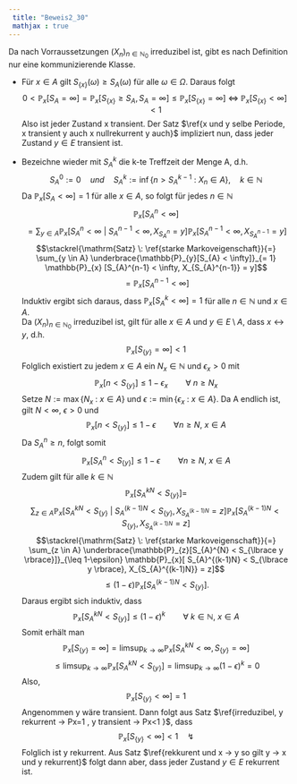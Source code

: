 ```yaml
---
 title: "Beweis2_30"
 mathjax : true
---
```

Da nach Vorraussetzungen $(X_{n})_{n \in \mathbb{N}_{0}}$ irreduzibel
ist, gibt es nach Definition nur eine kommunizierende Klasse.

-   Für $x \in A$ gilt
    $S_{\lbrace x \rbrace}(\omega) \geq S_{A}(\omega)$ für alle
    $\omega \in \Omega$. Daraus folgt
    $$0<\mathbb{P}_{x}[S_{A}=\infty] = \mathbb{P}_{x}[S_{\lbrace x \rbrace} \geq S_{A}, S_{A} = \infty] \leq \mathbb{P}_{x}[S_{\lbrace x \rbrace} = \infty] \: \Leftrightarrow \: \mathbb{P}_{x}[S_{\lbrace x \rbrace} < \infty] < 1$$
    Also ist jeder Zustand x transient. Der Satz
    $\ref{x und y selbe Periode, x transient y auch x nullrekurrent y auch}$
    impliziert nun, dass jeder Zustand $y \in E$ transient ist.

-   Bezeichne wieder mit $S_{A}^{k}$ die k-te Treffzeit der Menge A,
    d.h.
    $$S_{A}^{0} := 0 \quad und \quad S_{A}^{k} := \inf \lbrace n> S_{A}^{k-1} \: : \: X_{n} \in A \rbrace, \quad k \in \mathbb{N}$$
    Da $\mathbb{P}_{x}[S_{A} < \infty] = 1$ für alle $x \in A$, so folgt
    für jedes $n \in \mathbb{N}$ $$\mathbb{P}_{x} [S_{A}^{n} < \infty]$$
    $$= \sum_{y \in A} \mathbb{P}_{x}[S_{A}^{n} < \infty \: | \: S_{A}^{n-1} < \infty, X_{S_{A}^{n}}=y]\mathbb{P}_{x} [S_{A}^{n-1} < \infty, X_{S_{A}^{n-1}} = y]$$
    $$\stackrel{\mathrm{Satz} \: \ref{starke Markoveigenschaft}}{=} \sum_{y \in A} \underbrace{\mathbb{P}_{y}[S_{A} < \infty]}_{= 1} \mathbb{P}_{x} [S_{A}^{n-1} < \infty, X_{S_{A}^{n-1}} = y]$$
    $$= \mathbb{P}_{x}[S_{A}^{n-1} < \infty]$$ Induktiv ergibt sich
    daraus, dass $\mathbb{P}_{x}[S_{A}^{k} < \infty] = 1$ für alle
    $n \in \mathbb{N}$ und $x \in A$.\
    Da $(X_{n})_{n \in \mathbb{N}_{0}}$ irreduzibel ist, gilt für alle
    $x \in A$ und $y \in E \setminus A$, dass $x \leftrightarrow y$,
    d.h. $$\mathbb{P}_{x}[S_{\lbrace y \rbrace} = \infty] < 1$$ Folglich
    existiert zu jedem $x \in A$ ein $N_{x} \in \mathbb{N}$ und
    $\epsilon_{x} > 0$ mit
    $$\mathbb{P}_{x}[n < S_{\lbrace y \rbrace}] \leq 1 - \epsilon_{x} \qquad \forall \: n \geq N_{x}$$
    Setze $N := \max \lbrace N_{x} \: : \: x \in A \rbrace$ und
    $\epsilon := \min \lbrace \epsilon_{x} \: : \: x \in A \rbrace$. Da
    A endlich ist, gilt $N < \infty, \: \epsilon > 0$ und
    $$\mathbb{P}_{x}[n < S_{\lbrace y \rbrace}] \leq 1 - \epsilon \qquad \forall n \geq N, \: x \in A$$
    Da $S_{A}^{n} \geq n$, folgt somit
    $$\mathbb{P}_{x}[S_{A}^{n} < S_{\lbrace y \rbrace}] \leq 1 - \epsilon \qquad \forall n \geq N, \: x \in A$$
    Zudem gilt für alle $k \in \mathbb{N}$
    $$\mathbb{P}_{x}[S_{A}^{kN} < S_{\lbrace y \rbrace}] =$$
    $$\sum_{z \in A} \mathbb{P}_{x}[S_{A}^{kN} < S_{\lbrace y \rbrace} \: | \: S_{A}^{(k-1)N} < S_{\lbrace y \rbrace}, X_{S_{A}^{(k-1)N}} = z] \mathbb{P}_{x}[ S_{A}^{(k-1)N} < S_{\lbrace y \rbrace}, X_{S_{A}^{(k-1)N}} = z]$$
    $$\stackrel{\mathrm{Satz} \: \ref{starke Markoveigenschaft}}{=} \sum_{z \in A} \underbrace{\mathbb{P}_{z}[S_{A}^{N} < S_{\lbrace y \rbrace}]}_{\leq 1-\epsilon} \mathbb{P}_{x}[ S_{A}^{(k-1)N} < S_{\lbrace y \rbrace}, X_{S_{A}^{(k-1)N}} = z]$$
    $$\leq (1- \epsilon)\mathbb{P}_{x}[ S_{A}^{(k-1)N} < S_{\lbrace y \rbrace}].$$
    Daraus ergibt sich induktiv, dass
    $$\mathbb{P}_{x}[S_{A}^{kN} < S_{\lbrace y \rbrace}] \leq (1- \epsilon)^{k} \qquad \forall \: k \in \mathbb{N}, \: x \in A$$
    Somit erhält man
    $$\mathbb{P}_{x}[S_{\lbrace y \rbrace} = \infty] = \limsup_{k \to \infty} \mathbb{P}_{x}[S_{A}^{kN} < \infty, S_{\lbrace y \rbrace} = \infty]$$
    $$\leq \limsup_{k \to \infty} \mathbb{P}_{x}[S_{A}^{kN} < S_{\lbrace y \rbrace}] = \limsup_{k \to \infty} (1 - \epsilon)^{k} = 0$$
    Also, $$\mathbb{P}_{x}[S_{\lbrace y \rbrace} < \infty] = 1$$
    Angenommen y wäre transient. Dann folgt aus Satz
    $\ref{irreduzibel, y rekurrent -> Px=1 , y transient -> Px<1 }$,
    dass
    $$\mathbb{P}_{x}[S_{\lbrace y \rbrace} < \infty] < 1 \quad \lightning$$
    Folglich ist y rekurrent. Aus Satz
    $\ref{rekkurent und x -> y so gilt y -> x und y rekurrent}$ folgt
    dann aber, dass jeder Zustand $y \in E$ rekurrent ist.
